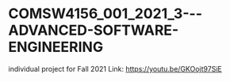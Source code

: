 # COMSW4156_001_2021_3---ADVANCED-SOFTWARE-ENGINEERING
individual project for Fall 2021
Link: https://youtu.be/GKOojt97SiE
